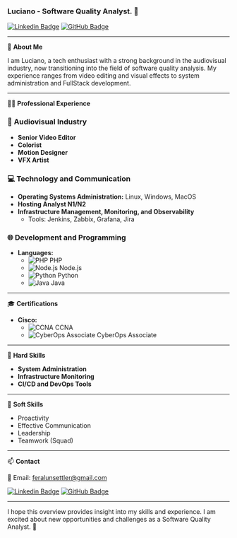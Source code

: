 ### Luciano - Software Quality Analyst. 🚀
[![Linkedin Badge](https://img.shields.io/badge/-Linkedin-blue?style=flat-square&logo=Linkedin&logoColor=white&link=https://www.linkedin.com/in/luxxmf)](https://www.linkedin.com/in/luxxmf)
[![GitHub Badge](https://img.shields.io/badge/-GitHub-181717?style=flat-square&logo=github&logoColor=white&link=https://github.com/luxxluciano)](https://github.com/luxxluciano)

---

🌟 **About Me**

I am Luciano, a tech enthusiast with a strong background in the audiovisual industry, now transitioning into the field of software quality analysis. My experience ranges from video editing and visual effects to system administration and FullStack development.

---

👨‍💻 **Professional Experience**

### 🎥 **Audiovisual Industry**
- **Senior Video Editor**
- **Colorist**
- **Motion Designer**
- **VFX Artist**

### 💻 **Technology and Communication**
- **Operating Systems Administration:** Linux, Windows, MacOS
- **Hosting Analyst N1/N2**
- **Infrastructure Management, Monitoring, and Observability**
  - Tools: Jenkins, Zabbix, Grafana, Jira

### 🌐 **Development and Programming**
- **Languages:**
  - ![PHP](https://img.shields.io/badge/-PHP-777BB4?style=flat-square&logo=php&logoColor=white) PHP
  - ![Node.js](https://img.shields.io/badge/-Node.js-339933?style=flat-square&logo=node.js&logoColor=white) Node.js
  - ![Python](https://img.shields.io/badge/-Python-3776AB?style=flat-square&logo=python&logoColor=white) Python
  - ![Java](https://img.shields.io/badge/-Java-007396?style=flat-square&logo=java&logoColor=white) Java

---

🎓 **Certifications**

- **Cisco:**
  - ![CCNA](https://img.shields.io/badge/-CCNA-1BA0D7?style=flat-square&logo=cisco&logoColor=white) CCNA
  - ![CyberOps Associate](https://img.shields.io/badge/-CyberOps_Associate-1BA0D7?style=flat-square&logo=cisco&logoColor=white) CyberOps Associate

---

🔧 **Hard Skills**

- **System Administration**
- **Infrastructure Monitoring**
- **CI/CD and DevOps Tools**

---

💬 **Soft Skills**

- Proactivity
- Effective Communication
- Leadership
- Teamwork (Squad)

---

📫 **Contact**

📧 Email: feralunsettler@gmail.com

[![Linkedin Badge](https://img.shields.io/badge/-Linkedin-blue?style=flat-square&logo=Linkedin&logoColor=white&link=https://www.linkedin.com/in/luxxmf)](https://www.linkedin.com/in/luxxmf)
[![GitHub Badge](https://img.shields.io/badge/-GitHub-181717?style=flat-square&logo=github&logoColor=white&link=https://github.com/luxxluciano)](https://github.com/luxxluciano)

---

I hope this overview provides insight into my skills and experience. I am excited about new opportunities and challenges as a Software Quality Analyst. 🚀
